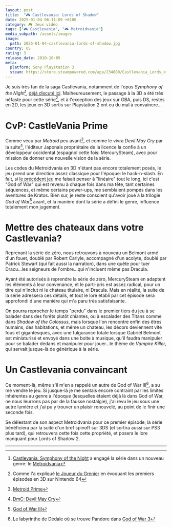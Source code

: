 ```yaml
---
layout: post
title:  "🎮 Castlevania: Lords of Shadow"
date: 2025-01-04 06:11:09 +0100
category: 🎮 Jeux vidéo
tags: ["🎮 Castlevania", "🎮 Metroidvania"]
media_subpath: /assets/images
image:
  path: 2025-01-04-castlevania-lords-of-shadow.jpg
country: US
rating: 3
release_date: 2010-10-05
meta:
  platform: Sony Playstation 3
  steam: https://store.steampowered.com/app/234080/Castlevania_Lords_of_Shadow__Ultimate_Edition/
---
```


Je suis très fan de la saga Castlevania, notamment de l'opus *Symphony of the Night*[^1], [déjà discuté ici](/posts/aux-origines-de-castlevania-sotn/). Malheureusement, le passage à la 3D a été très néfaste pour cette série[^2], et à l'exception des jeux sur GBA, puis DS, restés en 2D, les jeux en 3D sortis sur Playstation 2 ont eu du mal à convaincre...

# CvP: CastleVania Prime

Comme vécu par *Metroid* peu avant[^3], et comme le vivra *Devil May Cry* par la suite[^4], l'éditeur Japonais propriétaire de la licence la confie à un développeur occidental (espagnol cette fois: MercurySteam), avec pour mission de donner une nouvelle vision de la série.

Les codes du Metroidvania en 3D n'étant pas encore totalement posés, le jeu prend une direction assez classique pour l'époque: le hack-n-slash. En fait, si [le précédent jeu](/posts/remember-me/) me faisait penser à "linéaire" tout le long, ici c'est "God of War" qui est revenu à chaque fois dans ma tête, tant certaines séquences, et même certains power-ups, me semblaient pompés dans les aventures de Kratos. Bien sur, je reste conscient qu'avoir joué à la trilogie *God of War*[^5] avant, et la manière dont la série a défini le genre, influence totalement mon jugement.

# Mettre des chateaux dans votre Castlevania?

Reprenant la série de zéro, nous retrouvons à nouveau un Belmont armé d'un fouet, doublé par Robert Carlyle, accompagné d'un acolyte, doublé par Patrick Stewart (qui fait aussi la narration), dans une quête pour tuer Dracu...les seigneurs de l'ombre...qui n'incluent même pas Dracula.

Ayant été autorisés à reprendre la série de zéro, MercurySteam en adaptent les éléments à leur convenance, et le parti-pris est assez radical, pour un titre qui n'inclut ni le chateau titulaire, ni Dracula. Mais en réalité, la suite de la série adressera ces détails, et tout le lore établi par cet épisode sera approfondi d'une manière qui m'a paru très satisfaisante.

On pourra reprocher le temps "perdu" dans le premier tiers du jeu à se balader dans des forêts plutôt chiantes, ou à escalader des Titans comme dans *Shadow of the Colossus*, mais lorsque l'on rencontre enfin des êtres humains, des habitations, et même un chateau, les décors deviennent vite fous et gigantesques, avec une fulgurance totale lorsque Gabriel Belmont est miniaturisé et envoyé dans une boite à musique, qu'il faudra manipuler pour se balader dedans et manipuler pour jouer...le thème de *Vampire Killer*, qui servait jusque-là de générique à la série.

# Un Castlevania convaincant

Ce moment-là, même s'il m'en a rappelé un autre de God of War III[^6], a su me vendre le jeu. Si jusque-là je me sentais encore contraint par les limites inhérentes au genre à l'époque (lesquelles étaient déjà là dans God of War, ne nous leurrons pas par de la fausse nostalgie), j'ai revu le jeu sous une autre lumière et j'ai pu y trouver un plaisir renouvelé, au point de le finir une seconde fois.

Se délestant de son aspect Metroidvania pour ce premier épisode, la série bénéficiera par la suite d'un bref spinoff sur 3DS (et sortira aussi sur PS3 plus tard), qui retrouvera cette fois cette propriété, et posera le lore manquant pour Lords of Shadow 2.

* * *
[^1]: [<i class="fab fa-wikipedia-w"></i> Castlevania: Symphony of the Night](https://fr.wikipedia.org/wiki/Castlevania:_Symphony_of_the_Night) a engagé la série dans un nouveau genre: le [<i class="fab fa-wikipedia-w"></i> Metroidvania](https://fr.wikipedia.org/wiki/Metroidvania)
[^2]: Comme l'a expliqué [<i class="fab fa-youtube"></i> le Joueur du Grenier](https://www.youtube.com/watch?v=Cpke7ZnJJvA) en évoquant les premiers épisodes en 3D sur Nintendo 64
[^3]: [<i class="fab fa-wikipedia-w"></i> Metroid Prime](https://fr.wikipedia.org/wiki/Metroid_Prime)
[^4]: [<i class="fab fa-wikipedia-w"></i> DmC: Devil May Cry](https://fr.wikipedia.org/wiki/DmC:_Devil_May_Cry)
[^5]: [<i class="fab fa-wikipedia-w"></i> God of War III](https://fr.wikipedia.org/wiki/God_of_War_III)
[^6]: Le labyrinthe de Dédale où se trouve Pandore dans [<i class="fab fa-youtube"></i> God of War 3](https://www.youtube.com/watch?v=DKGneVAR_8Y)
